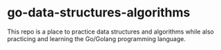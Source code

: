 # go-data-structures-algorithms
This repo is a place to practice data structures and algorithms while also practicing and learning the Go/Golang programming language. 

